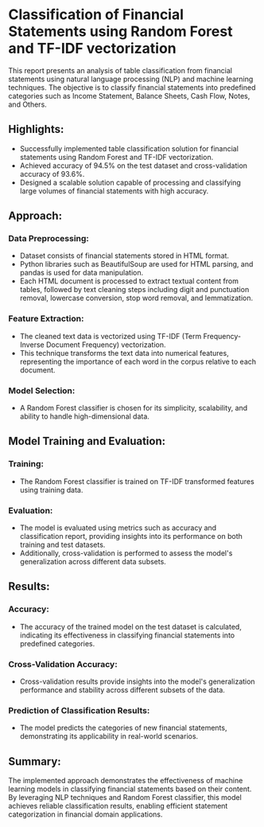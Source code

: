# Classification of Financial Statements using Random Forest and TF-IDF vectorization

This report presents an analysis of table classification from financial statements using natural language processing (NLP) and machine learning techniques. The objective is to classify financial statements into predefined categories such as Income Statement, Balance Sheets, Cash Flow, Notes, and Others.

## Highlights:

- Successfully implemented table classification solution for financial statements using Random Forest and TF-IDF vectorization.
- Achieved accuracy of 94.5% on the test dataset and cross-validation accuracy of 93.6%.
- Designed a scalable solution capable of processing and classifying large volumes of financial statements with high accuracy.

## Approach:

### Data Preprocessing:
- Dataset consists of financial statements stored in HTML format.
- Python libraries such as BeautifulSoup are used for HTML parsing, and pandas is used for data manipulation.
- Each HTML document is processed to extract textual content from tables, followed by text cleaning steps including digit and punctuation removal, lowercase conversion, stop word removal, and lemmatization.

### Feature Extraction:
- The cleaned text data is vectorized using TF-IDF (Term Frequency-Inverse Document Frequency) vectorization.
- This technique transforms the text data into numerical features, representing the importance of each word in the corpus relative to each document.

### Model Selection:
- A Random Forest classifier is chosen for its simplicity, scalability, and ability to handle high-dimensional data.

## Model Training and Evaluation:

### Training:
- The Random Forest classifier is trained on TF-IDF transformed features using training data.

### Evaluation:
- The model is evaluated using metrics such as accuracy and classification report, providing insights into its performance on both training and test datasets.
- Additionally, cross-validation is performed to assess the model's generalization across different data subsets.

## Results:

### Accuracy:
- The accuracy of the trained model on the test dataset is calculated, indicating its effectiveness in classifying financial statements into predefined categories.

### Cross-Validation Accuracy:
- Cross-validation results provide insights into the model's generalization performance and stability across different subsets of the data.

### Prediction of Classification Results:
- The model predicts the categories of new financial statements, demonstrating its applicability in real-world scenarios.

## Summary:

The implemented approach demonstrates the effectiveness of machine learning models in classifying financial statements based on their content. By leveraging NLP techniques and Random Forest classifier, this model achieves reliable classification results, enabling efficient statement categorization in financial domain applications.
